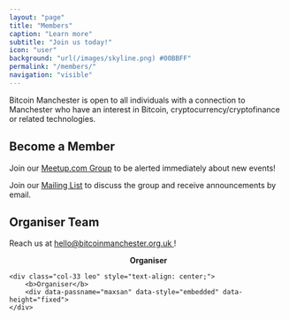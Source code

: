 ```yaml
---
layout: "page"
title: "Members"
caption: "Learn more"
subtitle: "Join us today!"
icon: "user"
background: "url(/images/skyline.png) #00BBFF"
permalink: "/members/"
navigation: "visible"
---
```


Bitcoin Manchester is open to all individuals with a connection to Manchester who have an interest in Bitcoin, cryptocurrency/cryptofinance or related technologies.

## Become a Member

Join our [Meetup.com Group](http://www.meetup.com/Bitcoin-Manchester/) to be alerted immediately about new events!

Join our [Mailing List](https://groups.google.com/d/forum/bitcoin-manchester) to discuss the group and receive announcements by email.

## Organiser Team

<p>
	Reach us at
	<a href="mailto:hello@bitcoinmanchester.org.uk" target="_blank">
		<i class="icon-envelope"></i> hello@bitcoinmanchester.org.uk
	</a>!
</p>

<div class="leaders">
	<div class="col-33 larry" style="text-align: center;">
		<b>Organiser</b>
		<div data-passname="ashmoran" data-style="embedded" data-height="fixed"></div>
	</div>

	<div class="col-33 leo" style="text-align: center;">
		<b>Organiser</b>
		<div data-passname="maxsan" data-style="embedded" data-height="fixed">
	</div>
</div>
